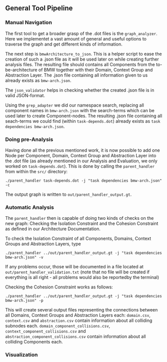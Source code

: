 ## General Tool Pipeline


### Manual Navigation

The first tool to get a broader grasp of the .dot files is the `graph_analyzer`. 
Here we implementet a vast amount of general and useful options to traverse the graph and get different kinds of information.

The next step is `bmwArchitecture_to_json`. This is a helper script to ease the creation of such a .json file as it will be used later on while creating further analysis files.
The resulting file should contains all Components from the to-be-architecture of BMW together with their Domain, Context Group and Abstraction Layer.
The .json file containing all information given to us already exists as `bmw-arch.json`.

The `json_validator` helps in checking whether the created .json file is in valid JSON-format.

Using the `grep_adapter` we did our namespace search, replacing all component names in `bmw-arch.json` with the search-terms which can be used later to create Component-nodes.
The resulting .json file containing all seach-terms we could find (within `task-depends.dot`) already exists as `task dependencies bmw-arch.json`.

### Doing pre-Analysis

Having done all the previous mentioned work, it is now possible to add one Node per Component, Domain, Context Group and Abstraction Layer 
into the .dot file (as already mentioned in our Analysis and Evaluation, we only worked on `task-depends.dot`).
This is done by calling the `parent_handler` from within the `src/` directory:

`./parent_handler task-depends.dot -j "task dependencies bmw-arch.json" -c`

The output graph is written to `out/parent_handler_output.gt`.

### Automatic Analysis

The `parent_handler` then is capable of doing two kinds of checks on the new graph:
Checking the Isolation Constraint and the Cohesion Constraint as defined in our Architecture Documentation.

To check the Isolation Constraint of all Components, Domains, Context Groups and Abstraction Layers, type

`./parent_handler ../out/parent_handler_output.gt -j "task dependencies bmw-arch.json" -v`

If any problems occur, those will be documented in a file located at `out/parent_handler_validation.txt` (note that no file will be created if everything is all right - all problems would also be reportedby the terminal)

Checking the Cohesion Constraint works as follows:

`./parent_handler ../out/parent_handler_output.gt -j "task dependencies bmw-arch.json" -p`

This will create several output files representing the connections between all Domains, Context Groups and Abstraction Layers each:
`domain.csv`, `context.csv` and `abstraction.csv` contain information about all colliding subnodes each.
`domain_component_collisions.csv`, `context_component_collisions.csv` and `abstraction_component_collisions.csv` contain information about all colliding Components each.

### Visualization





